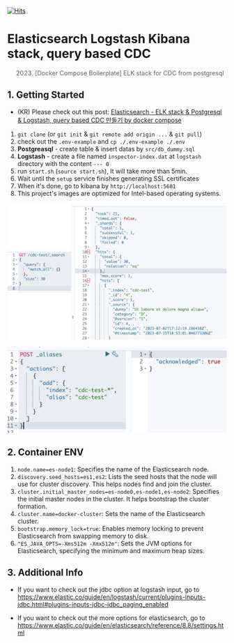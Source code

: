 [![Hits](https://hits.seeyoufarm.com/api/count/incr/badge.svg?url=https%3A%2F%2Fgithub.com%2FNuung%2Felk-psql-cdc-boilerplate&count_bg=%23A3BCFF&title_bg=%23555555&icon=elastic.svg&icon_color=%23E7E7E7&title=hits&edge_flat=false)](https://hits.seeyoufarm.com)

# Elasticsearch Logstash Kibana stack, query based CDC

> 2023) [Docker Compose Boilerplate] ELK stack for CDC from postgresql

## 1. Getting Started

- (KR) Please check out this post: [Elasticsearch - ELK stack & Postgresql & Logstash, query based CDC 만들기 by docker compose
](https://velog.io/@qlgks1/Elasticsearch-ELK-stack-Postgresql-Logstash-query-based-CDC-%EB%A7%8C%EB%93%A4%EA%B8%B0-by-docker-compose)

1. `git clone` (or `git init` & `git remote add origin ...` & `git pull`)
2. check out the `.env-example` and `cp ./.env-example ./.env`
3. **Postgreasql** - create table & insert datas by `src/db_dummy.sql`
4. **Logstash** - create a file named `inspector-index.dat` at `logstash` directory with the content `--- 0`
5. run `start.sh` (`source start.sh`), It will take more than 5min.
6. Wait until the `setup` service finishes generating SSL certificates
7. When it's done, go to kibana by `http://localhost:5601`
8. This project's images are optimized for Intel-based operating systems.

![](./imgs/img1.png)

![](./imgs/img2.png)


## 2. Container ENV 

1. `node.name=es-node1`: Specifies the name of the Elasticsearch node.
2. `discovery.seed_hosts=es1,es2`: Lists the seed hosts that the node will use for cluster discovery. This helps nodes find and join the cluster.
3. `cluster.initial_master_nodes=es-node0,es-node1,es-node2`: Specifies the initial master nodes in the cluster. It helps bootstrap the cluster formation.
4. `cluster.name=docker-cluster`: Sets the name of the Elasticsearch cluster.
5. `bootstrap.memory_lock=true`: Enables memory locking to prevent Elasticsearch from swapping memory to disk.
6. `"ES_JAVA_OPTS=-Xms512m -Xmx512m"`: Sets the JVM options for Elasticsearch, specifying the minimum and maximum heap sizes.

## 3. Additional Info

- If you want to check out the jdbc option at logstash input, go to https://www.elastic.co/guide/en/logstash/current/plugins-inputs-jdbc.html#plugins-inputs-jdbc-jdbc_paging_enabled

- If you want to check out the more options for elasticsearch, go to https://www.elastic.co/guide/en/elasticsearch/reference/8.8/settings.html
